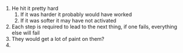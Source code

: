 1. He hit it pretty hard
	1. If it was harder it probably would have worked
	2. If it was softer it may have not activated
2. Each step is required to lead to the next thing, if one fails, everything else will fail
3. They would get a lot of paint on them?
4. 